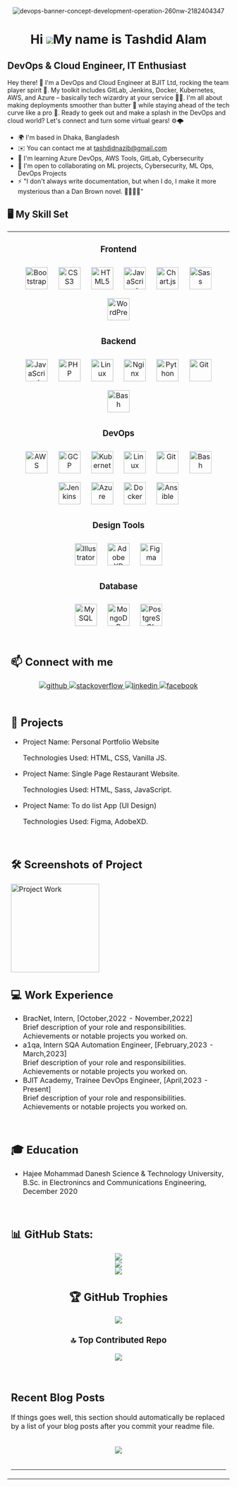 <div align="center">
  
![devops-banner-concept-development-operation-260nw-2182404347](https://user-images.githubusercontent.com/130019268/235741111-1bd2c6f9-9daa-43d3-8909-00f3ecccbe01.png)

</div>

<div align="center">

Hi ![](https://user-images.githubusercontent.com/18350557/176309783-0785949b-9127-417c-8b55-ab5a4333674e.gif)My name is Tashdid Alam
====================================================================================================================================
  
</div>
  

DevOps & Cloud Engineer, IT Enthusiast
--------------------------------------

Hey there! 👋 I'm a DevOps and Cloud Engineer at BJIT Ltd, rocking the team player spirit 🤝. My toolkit includes GitLab, Jenkins, Docker, Kubernetes, AWS, and Azure – basically tech wizardry at your service 🧙‍♂️. I'm all about making deployments smoother than butter 🧈 while staying ahead of the tech curve like a pro 🚀. Ready to geek out and make a splash in the DevOps and cloud world? Let's connect and turn some virtual gears! ⚙️🌩️

* 🌍  I'm based in Dhaka, Bangladesh
* ✉️  You can contact me at [tashdidnazib@gmail.com](mailto:tashdidnazib@gmail.com)
* 🧠  I'm learning Azure DevOps, AWS Tools, GitLab, Cybersecurity
* 🤝  I'm open to collaborating on ML projects, Cybersecurity, ML Ops, DevOps Projects
* ⚡  "I don't always write documentation, but when I do, I make it more mysterious than a Dan Brown novel. 📜🕵️‍♂️✨"


## 🖥️ My Skill Set  
<table><tr><td valign="top" width="33%">


<div align = "center">
 
### Frontend  
<div align="center">  
<a href="https://getbootstrap.com/docs/3.4/javascript/" target="_blank"><img style="margin: 10px" src="https://profilinator.rishav.dev/skills-assets/bootstrap-plain.svg" alt="Bootstrap" height="50" /></a>  
<a href="https://www.w3schools.com/css/" target="_blank"><img style="margin: 10px" src="https://profilinator.rishav.dev/skills-assets/css3-original-wordmark.svg" alt="CSS3" height="50" /></a>  
<a href="https://en.wikipedia.org/wiki/HTML5" target="_blank"><img style="margin: 10px" src="https://profilinator.rishav.dev/skills-assets/html5-original-wordmark.svg" alt="HTML5" height="50" /></a>  
<a href="https://www.javascript.com/" target="_blank"><img style="margin: 10px" src="https://profilinator.rishav.dev/skills-assets/javascript-original.svg" alt="JavaScript" height="50" /></a>  
<a href="https://www.chartjs.org/" target="_blank"><img style="margin: 10px" src="https://profilinator.rishav.dev/skills-assets/logo-title.svg" alt="Chart.js" height="50" /></a>  
<a href="https://sass-lang.com/" target="_blank"><img style="margin: 10px" src="https://profilinator.rishav.dev/skills-assets/sass-original.svg" alt="Sass" height="50" /></a>  
<a href="https://wordpress.com/" target="_blank"><img style="margin: 10px" src="https://profilinator.rishav.dev/skills-assets/wordpress.png" alt="WordPress" height="50" /></a>  
</div>

<!-- </td><td valign="top" width="33%"> -->



### Backend  
<div align="center">  
<a href="https://www.javascript.com/" target="_blank"><img style="margin: 10px" src="https://profilinator.rishav.dev/skills-assets/javascript-original.svg" alt="JavaScript" height="50" /></a>  
<a href="https://www.php.net/" target="_blank"><img style="margin: 10px" src="https://profilinator.rishav.dev/skills-assets/php-original.svg" alt="PHP" height="50" /></a>  
<a href="https://www.linux.org/" target="_blank"><img style="margin: 10px" src="https://profilinator.rishav.dev/skills-assets/linux-original.svg" alt="Linux" height="50" /></a>  
<a href="https://www.nginx.com/" target="_blank"><img style="margin: 10px" src="https://profilinator.rishav.dev/skills-assets/nginx-original.svg" alt="Nginx" height="50" /></a>  
<a href="https://www.python.org/" target="_blank"><img style="margin: 10px" src="https://profilinator.rishav.dev/skills-assets/python-original.svg" alt="Python" height="50" /></a>  
<a href="https://github.com/" target="_blank"><img style="margin: 10px" src="https://profilinator.rishav.dev/skills-assets/git-scm-icon.svg" alt="Git" height="50" /></a>  
<a href="https://www.gnu.org/software/bash/" target="_blank"><img style="margin: 10px" src="https://profilinator.rishav.dev/skills-assets/gnu_bash-icon.svg" alt="Bash" height="50" /></a>  
</div>

<!-- </td><td valign="top" width="33%"> -->



### DevOps  
<div align="center">  
<a href="https://aws.amazon.com/" target="_blank"><img style="margin: 10px" src="https://profilinator.rishav.dev/skills-assets/amazonwebservices-original-wordmark.svg" alt="AWS" height="50" /></a>  
<a href="https://cloud.google.com/" target="_blank"><img style="margin: 10px" src="https://profilinator.rishav.dev/skills-assets/google_cloud-icon.svg" alt="GCP" height="50" /></a>  
<a href="https://kubernetes.io/" target="_blank"><img style="margin: 10px" src="https://profilinator.rishav.dev/skills-assets/kubernetes-icon.svg" alt="Kubernetes" height="50" /></a>  
<a href="https://www.linux.org/" target="_blank"><img style="margin: 10px" src="https://profilinator.rishav.dev/skills-assets/linux-original.svg" alt="Linux" height="50" /></a>  
<a href="https://github.com/" target="_blank"><img style="margin: 10px" src="https://profilinator.rishav.dev/skills-assets/git-scm-icon.svg" alt="Git" height="50" /></a>  
<a href="https://www.gnu.org/software/bash/" target="_blank"><img style="margin: 10px" src="https://profilinator.rishav.dev/skills-assets/gnu_bash-icon.svg" alt="Bash" height="50" /></a>  
<a href="https://www.jenkins.io/" target="_blank"><img style="margin: 10px" src="https://profilinator.rishav.dev/skills-assets/jenkins-icon.svg" alt="Jenkins" height="50" /></a>  
<a href="https://azure.microsoft.com/en-in/" target="_blank"><img style="margin: 10px" src="https://profilinator.rishav.dev/skills-assets/microsoft_azure-icon.svg" alt="Azure" height="50" /></a>  
<a href="https://www.docker.com/" target="_blank"><img style="margin: 10px" src="https://profilinator.rishav.dev/skills-assets/docker-original-wordmark.svg" alt="Docker" height="50" /></a>  
<a href="https://www.ansible.com/" target="_blank"><img style="margin: 10px" src="https://profilinator.rishav.dev/skills-assets/ansible.png" alt="Ansible" height="50" /></a>  
</div>

### Design Tools  
<div align="center">  
<a href="https://www.adobe.com/in/products/illustrator.html" target="_blank"><img style="margin: 10px" src="https://profilinator.rishav.dev/skills-assets/adobe_illustrator-icon.svg" alt="Illustrator" height="50" /></a>  
<a href="https://www.adobe.com/in/products/xd.html" target="_blank"><img style="margin: 10px" src="https://profilinator.rishav.dev/skills-assets/adobexd.png" alt="Adobe XD" height="50" /></a>  
<a href="https://www.figma.com/" target="_blank"><img style="margin: 10px" src="https://profilinator.rishav.dev/skills-assets/figma-icon.svg" alt="Figma" height="50" /></a>  
</div>
  
### Database
<div align="center">  
<a href="https://www.mysql.com/" target="_blank"><img style="margin: 10px" src="https://profilinator.rishav.dev/skills-assets/mysql-original-wordmark.svg" alt="MySQL" height="50" /></a>  
<a href="https://www.mongodb.com/" target="_blank"><img style="margin: 10px" src="https://profilinator.rishav.dev/skills-assets/mongodb-original-wordmark.svg" alt="MongoDB" height="50" /></a>  
<a href="https://www.postgresql.org/" target="_blank"><img style="margin: 10px" src="https://profilinator.rishav.dev/skills-assets/postgresql-original-wordmark.svg" alt="PostgreSQL" height="50" /></a>  
</div>
  
<!-- </td></tr></table>   -->
  
</div>

<br/>  


## 📫 Connect with me  
<div align="center">
<a href="https://github.com/TashdidAlam" target="_blank">
<img src=https://img.shields.io/badge/github-%2324292e.svg?&style=for-the-badge&logo=github&logoColor=white alt=github style="margin-bottom: 5px;" />
</a>
<a href="https://stackoverflow.com/users/https://stackoverflow.com/users/edit/14638234" target="_blank">
<img src=https://img.shields.io/badge/stackoverflow-%23F28032.svg?&style=for-the-badge&logo=stackoverflow&logoColor=white alt=stackoverflow style="margin-bottom: 5px;" />
</a>
<a href="https://linkedin.com/in/tashdid-alam68" target="_blank">
<img src=https://img.shields.io/badge/linkedin-%231E77B5.svg?&style=for-the-badge&logo=linkedin&logoColor=white alt=linkedin style="margin-bottom: 5px;" />
</a>
<a href="https://www.facebook.com/TashdidAlam" target="_blank">
<img src=https://img.shields.io/badge/facebook-%232E87FB.svg?&style=for-the-badge&logo=facebook&logoColor=white alt=facebook style="margin-bottom: 5px;" />
</a>  
</div>  
  

<br/>  

## 🌟 Projects
 - Project Name: Personal Portfolio Website
  
   Technologies Used: HTML, CSS, Vanilla JS.
 - Project Name: Single Page Restaurant Website.
  
   Technologies Used: HTML, Sass, JavaScript.
 - Project Name: To do list App (UI Design) 
  
   Technologies Used: Figma, AdobeXD.

<br/>

## 🛠️ Screenshots of Project
<img alt="Project Work" height="200" src="https://miro.medium.com/v2/resize:fit:828/1*oeyjen1fL_SdX2w2_TCS6A.gif" style="max-width: 100%; display: inline-block;">

<br/>

## 💻 Work Experience
- BracNet, Intern, [October,2022 - November,2022] <br/>
  Brief description of your role and responsibilities. Achievements or notable projects you worked on.
- a1qa, Intern SQA Automation Engineer, [February,2023 - March,2023]<br />
  Brief description of your role and responsibilities. Achievements or notable projects you worked on.
- BJIT Academy, Trainee DevOps Engineer, [April,2023 - Present]<br />
  Brief description of your role and responsibilities. Achievements or notable projects you worked on.

  
<br/>

## 🎓 Education
- Hajee Mohammad Danesh Science & Technology University, B.Sc. in Electronincs and Communications Engineering, December 2020

<br/>


## 📊 GitHub Stats:
<div align="center">

![](https://github-readme-stats.vercel.app/api?username=tashdidalam&theme=onedark&hide_border=false&include_all_commits=true&count_private=true)<br/>
![](https://github-readme-streak-stats.herokuapp.com/?user=tashdidalam&theme=onedark&hide_border=false)<br/>
![](https://github-readme-stats.vercel.app/api/top-langs/?username=tashdid7068&theme=onedark&hide_border=false&include_all_commits=true&count_private=true&layout=compact)

## 🏆 GitHub Trophies
![](https://github-profile-trophy.vercel.app/?username=tashdidalam&theme=onedark&no-frame=false&no-bg=true&margin-w=4)

### 🔝 Top Contributed Repo
![](https://github-contributor-stats.vercel.app/api?username=tashdidalam&limit=5&theme=dark&combine_all_yearly_contributions=true)

            
</div>
<br/>  


## Recent Blog Posts  
<!-- BLOG-POST-LIST:START -->  
If things goes well, this section should automatically be replaced by a list of your blog posts after you commit your readme file. 
<!-- BLOG-POST-LIST:END -->  

<br/>  

<div align="center">
<img src="https://komarev.com/ghpvc/?username=TashdidAlam&&style=flat-square" align="center" />
</div>  

<br />

----


